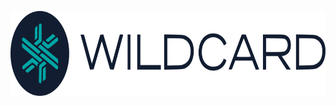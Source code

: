 <p align="center">
  <a href="/../../#readme">
    <img src="/docs/images/logo-title.svg" height=136 alt="Wildcard API"/>
  </a>
</p>
